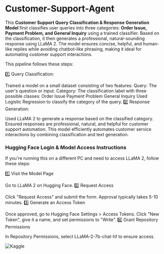 # Customer-Support-Agent
This **Customer Support Query Classification &amp; Response Generation Model** first classifies user queries into three categories: **Order Issue, Payment Problem, and General Inquiry** using a trained classifier. Based on the classification, it then generates a professional, natural-sounding response using LLaMA 2.
The model ensures concise, helpful, and human-like replies while avoiding chatbot-like phrasing, making it ideal for automating customer support interactions.

This pipeline follows these steps:

1️⃣ Query Classification:

Trained a model on a small dataset consisting of two features:
Query: The user's question or input.
Category: The classification label with three possible classes:
Order Issue
Payment Problem
General Inquiry
Used Logistic Regression to classify the category of the query.
2️⃣ Response Generation:

Used LLaMA 2 to generate a response based on the classified category.
Ensured responses are professional, natural, and helpful for customer support automation.
This model efficiently automates customer service interactions by combining classification and text generation.

### Hugging Face Login & Model Access Instructions

If you're running this on a different PC and need to access LLaMA 2, follow these steps:

1️⃣ Visit the Model Page

Go to LLaMA 2 on Hugging Face. 2️⃣ Request Access

Click "Request Access" and submit the form. Approval typically takes 5-10 minutes. 3️⃣ Generate an Access Token

Once approved, go to Hugging Face Settings > Access Tokens. Click "New Token", give it a name, and set permissions to "Write". 4️⃣ Grant Repository Permissions

In Repository Permissions, select LLaMA-2-7b-chat-hf to ensure access.

<a href="https://www.kaggle.com/code/basantyoussry/customer-support-agnet?scriptVersionId=223225101" target="_blank"><img align="left" alt="Kaggle" title="Open in Kaggle" src="https://kaggle.com/static/images/open-in-kaggle.svg"></a>



